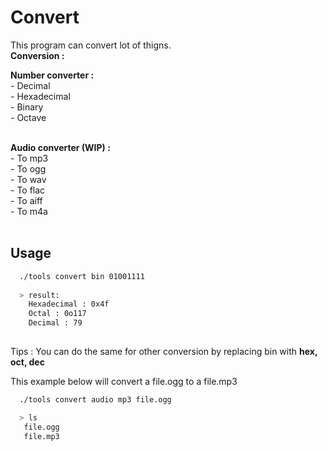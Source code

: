 # Convert
This program can convert lot of thigns.</br>
**Conversion :**</br>

**Number converter :**</br>
    - Decimal</br>
    - Hexadecimal</br>
    - Binary</br>
    - Octave</br></br>

**Audio converter (WIP) :**</br>
    - To mp3</br>
    - To ogg</br>
    - To wav</br>
    - To flac</br>
    - To aiff</br>
    - To m4a</br></br>

## Usage

```bash
  ./tools convert bin 01001111
  
  > result:
    Hexadecimal : 0x4f
    Octal : 0o117
    Decimal : 79
  
```
Tips : You can do the same for other conversion by replacing bin with **hex, oct, dec**</br>


This example below will convert a file.ogg to a file.mp3</br>
```bash
  ./tools convert audio mp3 file.ogg

  > ls
   file.ogg
   file.mp3
```


